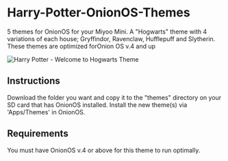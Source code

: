 # Harry-Potter-OnionOS-Themes
 5 themes for OnionOS for your Miyoo Mini. A "Hogwarts" theme with 4 variations of each house; Gryffindor, Ravenclaw, Hufflepuff and Slytherin. These themes are optimized forOnion OS v.4 and up

![Harry Potter - Welcome to Hogwarts Theme](https://raw.githubusercontent.com/tendo209/Harry-Potter-OnionOS-Themes/main/Harry-Potter-Hogwarts/preview.png) 

## Instructions
Download the folder you want and copy it to the "themes" directory on your SD card that has OnionOS installed. Install the new theme(s) via 'Apps/Themes' in OnionOS.

## Requirements
You must have OnionOS v.4 or above for this theme to run optimally.

